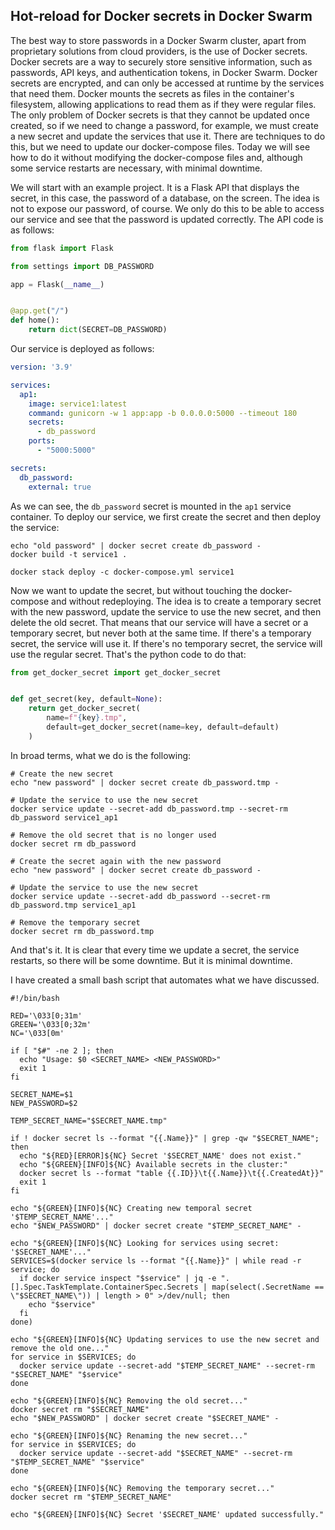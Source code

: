 ## Hot-reload for Docker secrets in Docker Swarm

The best way to store passwords in a Docker Swarm cluster, apart from proprietary solutions from cloud providers, is the
use of Docker secrets. Docker secrets are a way to securely store sensitive information, such as passwords, API keys,
and authentication tokens, in Docker Swarm. Docker secrets are encrypted, and can only be accessed at runtime by the
services that need them. Docker mounts the secrets as files in the container's filesystem, allowing applications to read
them as if they were regular files. The only problem of Docker secrets is that they cannot be updated once created, so
if we need to change a password, for example, we must create a new secret and update the services that use it. There are
techniques to do this, but we need to update our docker-compose files. Today we will see how to do it without modifying
the docker-compose files and, although some service restarts are necessary, with minimal downtime.

We will start with an example project. It is a Flask API that displays the secret, in this case, the password of a
database, on the screen. The idea is not to expose our password, of course. We only do this to be able to access our
service and see that the password is updated correctly. The API code is as follows:

```python
from flask import Flask

from settings import DB_PASSWORD

app = Flask(__name__)


@app.get("/")
def home():
    return dict(SECRET=DB_PASSWORD)
```

Our service is deployed as follows:

```yaml
version: '3.9'

services:
  ap1:
    image: service1:latest
    command: gunicorn -w 1 app:app -b 0.0.0.0:5000 --timeout 180
    secrets:
      - db_password
    ports:
      - "5000:5000"

secrets:
  db_password:
    external: true
```

As we can see, the `db_password` secret is mounted in the `ap1` service container. To deploy our service, we first
create the secret and then deploy the service:

```shell
echo "old password" | docker secret create db_password -
docker build -t service1 .

docker stack deploy -c docker-compose.yml service1
```

Now we want to update the secret, but without touching the docker-compose and without redeploying. The idea is to create
a temporary secret with the new password, update the service to use the new secret, and then delete the old secret. That
means that our service will have a secret or a temporary secret, but never both at the same time. If there's a temporary
secret, the service will use it. If there's no temporary secret, the service will use the regular secret. That's the
python code to do that:

```python
from get_docker_secret import get_docker_secret


def get_secret(key, default=None):
    return get_docker_secret(
        name=f"{key}.tmp",
        default=get_docker_secret(name=key, default=default)
    )
```

In broad terms, what we do is the following:

```shell
# Create the new secret
echo "new password" | docker secret create db_password.tmp -

# Update the service to use the new secret
docker service update --secret-add db_password.tmp --secret-rm db_password service1_ap1

# Remove the old secret that is no longer used
docker secret rm db_password

# Create the secret again with the new password
echo "new password" | docker secret create db_password -

# Update the service to use the new secret
docker service update --secret-add db_password --secret-rm db_password.tmp service1_ap1

# Remove the temporary secret
docker secret rm db_password.tmp
```

And that's it. It is clear that every time we update a secret, the service restarts, so there will be some downtime. But
it is minimal downtime.

I have created a small bash script that automates what we have discussed.

```shell
#!/bin/bash

RED='\033[0;31m'
GREEN='\033[0;32m'
NC='\033[0m'

if [ "$#" -ne 2 ]; then
  echo "Usage: $0 <SECRET_NAME> <NEW_PASSWORD>"
  exit 1
fi

SECRET_NAME=$1
NEW_PASSWORD=$2

TEMP_SECRET_NAME="$SECRET_NAME.tmp"

if ! docker secret ls --format "{{.Name}}" | grep -qw "$SECRET_NAME"; then
  echo "${RED}[ERROR]${NC} Secret '$SECRET_NAME' does not exist."
  echo "${GREEN}[INFO]${NC} Available secrets in the cluster:"
  docker secret ls --format "table {{.ID}}\t{{.Name}}\t{{.CreatedAt}}"
  exit 1
fi

echo "${GREEN}[INFO]${NC} Creating new temporal secret '$TEMP_SECRET_NAME'..."
echo "$NEW_PASSWORD" | docker secret create "$TEMP_SECRET_NAME" -

echo "${GREEN}[INFO]${NC} Looking for services using secret: '$SECRET_NAME'..."
SERVICES=$(docker service ls --format "{{.Name}}" | while read -r service; do
  if docker service inspect "$service" | jq -e ".[].Spec.TaskTemplate.ContainerSpec.Secrets | map(select(.SecretName == \"$SECRET_NAME\")) | length > 0" >/dev/null; then
    echo "$service"
  fi
done)

echo "${GREEN}[INFO]${NC} Updating services to use the new secret and remove the old one..."
for service in $SERVICES; do
  docker service update --secret-add "$TEMP_SECRET_NAME" --secret-rm "$SECRET_NAME" "$service"
done

echo "${GREEN}[INFO]${NC} Removing the old secret..."
docker secret rm "$SECRET_NAME"
echo "$NEW_PASSWORD" | docker secret create "$SECRET_NAME" -

echo "${GREEN}[INFO]${NC} Renaming the new secret..."
for service in $SERVICES; do
  docker service update --secret-add "$SECRET_NAME" --secret-rm "$TEMP_SECRET_NAME" "$service"
done

echo "${GREEN}[INFO]${NC} Removing the temporary secret..."
docker secret rm "$TEMP_SECRET_NAME"

echo "${GREEN}[INFO]${NC} Secret '$SECRET_NAME' updated successfully."
```